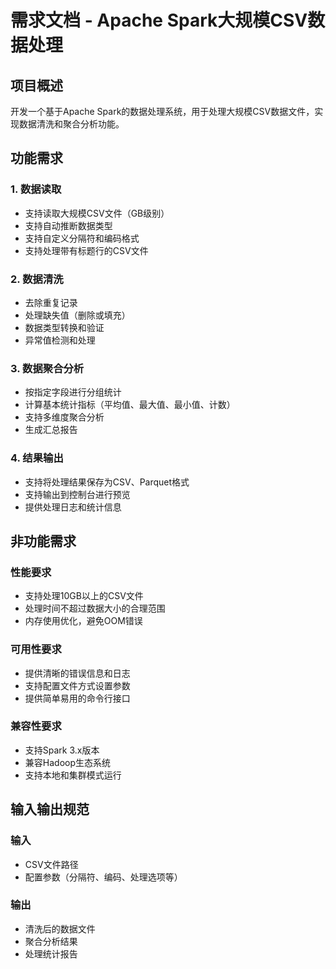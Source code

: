 # 需求文档 - Apache Spark大规模CSV数据处理

## 项目概述
开发一个基于Apache Spark的数据处理系统，用于处理大规模CSV数据文件，实现数据清洗和聚合分析功能。

## 功能需求

### 1. 数据读取
- 支持读取大规模CSV文件（GB级别）
- 支持自动推断数据类型
- 支持自定义分隔符和编码格式
- 支持处理带有标题行的CSV文件

### 2. 数据清洗
- 去除重复记录
- 处理缺失值（删除或填充）
- 数据类型转换和验证
- 异常值检测和处理

### 3. 数据聚合分析
- 按指定字段进行分组统计
- 计算基本统计指标（平均值、最大值、最小值、计数）
- 支持多维度聚合分析
- 生成汇总报告

### 4. 结果输出
- 支持将处理结果保存为CSV、Parquet格式
- 支持输出到控制台进行预览
- 提供处理日志和统计信息

## 非功能需求

### 性能要求
- 支持处理10GB以上的CSV文件
- 处理时间不超过数据大小的合理范围
- 内存使用优化，避免OOM错误

### 可用性要求
- 提供清晰的错误信息和日志
- 支持配置文件方式设置参数
- 提供简单易用的命令行接口

### 兼容性要求
- 支持Spark 3.x版本
- 兼容Hadoop生态系统
- 支持本地和集群模式运行

## 输入输出规范

### 输入
- CSV文件路径
- 配置参数（分隔符、编码、处理选项等）

### 输出
- 清洗后的数据文件
- 聚合分析结果
- 处理统计报告
